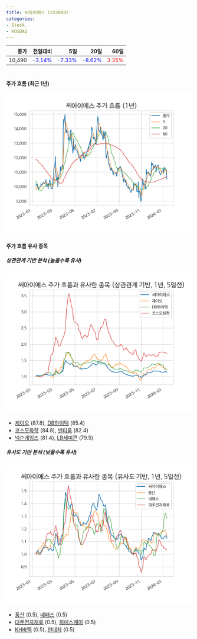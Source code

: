 ```yaml
---
title: 씨아이에스 (222080)
categories:
- Stock
- KOSDAQ
---
```


|종가|전일대비|5일|20일|60일|
|---:|-------:|--:|---:|---:|
|10,490|<span style="color: blue">-3.14%</span>|<span style="color: blue">-7.33%</span>|<span style="color: blue">-8.62%</span>|<span style="color: red">3.35%</span>|

<!-- more -->
#
#### 주가 흐름 (최근 1년)
![222080](/assets/images/stock/222080.png)


#### 주가 흐름 유사 종목


##### 상관관계 기반 분석 (높을수록 유사)
![222080](/assets/images/stock/222080_corr.png)
- [제이오](/418550/) (87.8), [DB하이텍](/000990/) (85.4)
- [코스모화학](/005420/) (84.8), [덴티움](/145720/) (82.4)
- [넥슨게임즈](/225570/) (81.4), [LB세미콘](/061970/) (79.5)


##### 유사도 기반 분석 (낮을수록 유사)	
![222080](/assets/images/stock/222080_sim.png)
- [풍산](/103140/) (0.5), [네패스](/033640/) (0.5)
- [대주전자재료](/078600/) (0.5), [피에스케이](/319660/) (0.5)
- [KH바텍](/060720/) (0.5), [현대차](/005380/) (0.5)